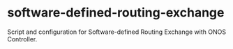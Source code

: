 # software-defined-routing-exchange
Script and configuration for Software-defined Routing Exchange with ONOS Controller.
